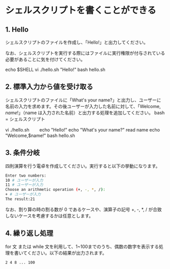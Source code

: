 # シェルスクリプトを書くことができる

## 1. Hello

シェルスクリプトのファイルを作成し、「Hello!」と出力してください。

なお、シェルスクリプトを実行する際にはファイルに実行権限が付与されている必要があることに気を付けてください。

echo $SHELL
vi ./hello.sh
    "Hello!"
bash hello.sh
## 2. 標準入力から値を受け取る

シェルスクリプトのファイルに「What's your name?」と出力し、ユーザーに名前の入力を求めます。その後ユーザーが入力した名前に対して、「Welcome, $name!」（$name は入力された名前）と出力する処理を追加してください。
bash = シェルスクリプト

vi ./hello.sh　　
  echo "Hello!"
  echo "What's your name?"
  read name
  echo "Welcome,$name!"
bash hello.sh

## 3. 条件分岐

四則演算を行う電卓を作成してください。実行すると以下の挙動になります。

```bash
Enter two numbers:
10 # ユーザーが入力
11 # ユーザーが入力
Choose an arithmetic operation (+, -, *, /):
+ # ユーザーが入力
The result:21
```

なお、割り算の時の割る数が 0 であるケースや、演算子の記号 +, -, *, / が合致しないケースを考慮するかは任意とします。



## 4. 繰り返し処理

for 文 または while 文を利用して、1~100までのうち、偶数の数字を表示する処理を書いてください。以下の結果が出力されます。

```bash
2 4 8 ... 100
```
